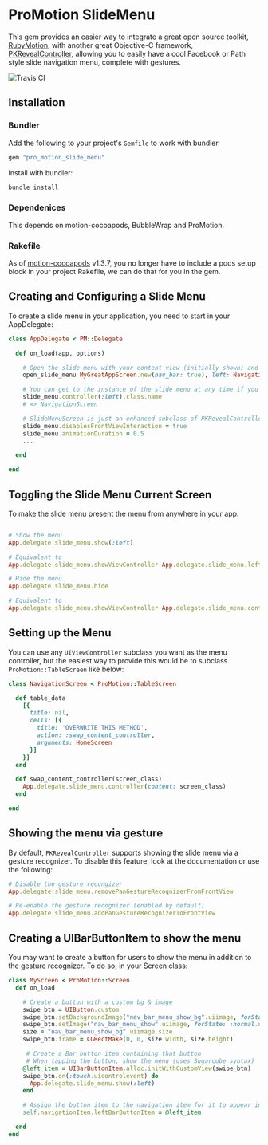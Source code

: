 # ProMotion SlideMenu
This gem provides an easier way to integrate a great open source toolkit, [RubyMotion](http://www.rubymotion.com), with another great Objective-C framework, [PKRevealController](https://github.com/pkluz/PKRevealController), allowing you to easily have a cool Facebook or Path style slide navigation menu, complete with gestures.

![Travis CI](https://secure.travis-ci.org/macfanatic/promotion_slide_menu.png?branch=master)

## Installation

### Bundler

Add the following to your project's `Gemfile` to work with bundler.

```ruby
gem "pro_motion_slide_menu"
```

Install with bundler:

```ruby
bundle install
```

### Dependenices
This depends on motion-cocoapods, BubbleWrap and ProMotion.

### Rakefile

As of [motion-cocoapods](https://github.com/HipByte/motion-cocoapods/compare/1.3.6...1.3.7) v1.3.7, you no longer have to include a pods setup block in your project Rakefile, we can do that for you in the gem.

## Creating and Configuring a Slide Menu
To create a slide menu in your application, you need to start in your AppDelegate:

```ruby
class AppDelegate < PM::Delegate

  def on_load(app, options)

    # Open the slide menu with your content view (initially shown) and navigation view(s) (initially hidden)
    open_slide_menu MyGreatAppScreen.new(nav_bar: true), left: NavigationScreen

    # You can get to the instance of the slide menu at any time if you need to
    slide_menu.controller(:left).class.name
    # => NavigationScreen

    # SlideMenuScreen is just an enhanced subclass of PKRevealController, so you can do all sorts of things with it
    slide_menu.disablesFrontViewInteraction = true
    slide_menu.animationDuration = 0.5
    ...

  end

end
```

## Toggling the Slide Menu Current Screen
To make the slide menu present the menu from anywhere in your app:

```ruby

# Show the menu
App.delegate.slide_menu.show(:left)

# Equivalent to
App.delegate.slide_menu.showViewController App.delegate.slide_menu.left_controller, animated: true, completion: ->(c) { true }

# Hide the menu
App.delegate.slide_menu.hide

# Equivalent to
App.delegate.slide_menu.showViewController App.delegate.slide_menu.content_controller, animated: true, completion: ->(c) { true }

```

## Setting up the Menu
You can use any `UIViewController` subclass you want as the menu controller, but the easiest way to provide this would be to subclass `ProMotion::TableScreen` like below:

```ruby
class NavigationScreen < ProMotion::TableScreen

  def table_data
    [{
      title: nil,
      cells: [{
        title: 'OVERWRITE THIS METHOD',
        action: :swap_content_controller,
        arguments: HomeScreen
      }]
    }]
  end

  def swap_content_controller(screen_class)
    App.delegate.slide_menu.controller(content: screen_class)
  end

end
```

## Showing the menu via gesture
By default, `PKRevealController` supports showing the slide menu via a gesture recognizer.  To disable this feature, look at the documentation or use the following:

```ruby
# Disable the gesture recongizer
App.delegate.slide_menu.removePanGestureRecognizerFromFrontView

# Re-enable the gesture recognizer (enabled by default)
App.delegate.slide_menu.addPanGestureRecognizerToFrontView
```

## Creating a UIBarButtonItem to show the menu
You may want to create a button for users to show the menu in addition to the gesture recognizer.  To do so, in your Screen class:

```ruby
class MyScreen < ProMotion::Screen
  def on_load

    # Create a button with a custom bg & image
    swipe_btn = UIButton.custom
    swipe_btn.setBackgroundImage("nav_bar_menu_show_bg".uiimage, forState: :normal.uicontrolstate)
    swipe_btn.setImage("nav_bar_menu_show".uiimage, forState: :normal.uicontrolstate)
    size = "nav_bar_menu_show_bg".uiimage.size
    swipe_btn.frame = CGRectMake(0, 0, size.width, size.height)

     # Create a Bar button item containing that button
     # When tapping the button, show the menu (uses Sugarcube syntax)
    @left_item = UIBarButtonItem.alloc.initWithCustomView(swipe_btn)
    swipe_btn.on(:touch.uicontrolevent) do
      App.delegate.slide_menu.show(:left)
    end

    # Assign the button item to the navigation item for it to appear in the top left
    self.navigationItem.leftBarButtonItem = @left_item

  end
end
```
